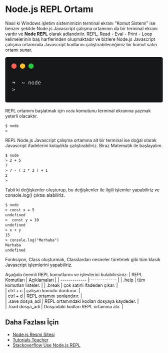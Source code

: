 Node.js REPL Ortamı
======

Nasıl ki Windows işletim sistemimizin terminal ekranı "Komut Sistemi" ise benzer şekilde Node.js Javascript çalışma ortamının da bir terminal ekranı vardır ve 
**Node REPL** olarak adlandırılır. REPL, Read - Eval - Print - Loop kelimelerinin baş harflerinden oluşmaktadır ve bizlere Node.js Javascript çalışma ortamında 
Javascript kodlarını çalıştırabileceğimiz bir komut satırı ortamı sunar.

![Node.js REPL](https://raw.githubusercontent.com/Kodluyoruz/taskforce/node.js/node-js/NodejsREPL/figures/repl.png)

REPL ortamını başlatmak için `node` komutunu terminal ekranına yazmak yeterli olacaktır.
```
$ node
>
```
REPL Node.js Javascript çalışma ortamına ait bir terminal ise doğal olarak Javascript ifadelerini kolaylıkla çalıştırabiliriz. Biraz Matematik ile başlayalım.
```
$ node
> 2 + 5
7
> 7 - ( 3 * 2 ) + 1
2
>
```

Tabii ki değişkenler oluşturup, bu değişkenler ile ilgili işlemler yapabiliriz ve console.log() çıktısı alabiliriz.
```
$ node
> const x = 5
undefined
>  const y = 10
undefined
> x + y
15
> console.log("Merhaba")
Merhaba
undefined
```

Fonksiyon, Class oluşturmak, Classlardan nesneler türetmek gibi tüm klasik Javascript işlemlerini yapabiliriz.

Aşağıda önemli REPL komutlarını ve işlevlerini bulabilirsiniz:
| REPL Komutları | Açıklamaları | 
| ------------- |:------------- | 
| .help     | tüm komutları listeler. | 
| .break      | çok satırlı ifadeden çıkar.      |   
| ctrl + c | çalışan komutu durdurur.      |  
| ctrl + d | REPL ortamını sonlandırır.      |  
| .save dosya_adi | REPL ortamındaki kodları dosyaya kaydeder.     |  
| .load dosya_adi | Dosyadaki kodları REPL ortamına alır.     |  

## Daha Fazlası İçin
- [Node.js Resmi Sitesi](https://nodejs.org/dist/latest-v14.x/docs/api/repl.html)
- [Tutorials Teacher](https://www.tutorialsteacher.com/nodejs/nodejs-console-repl)
- [Stackoverflow Use Node.js REPL](https://stackoverflow.com/questions/48355463/use-of-repl-in-node-js)
